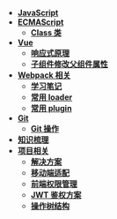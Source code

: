 <!--
 * @Author: 刘晨曦
 * @Date: 2021-02-07 10:06:45
 * @LastEditTime: 2021-04-19 14:24:05
 * @LastEditors: Please set LastEditors
 * @Description: In User Settings Edit
 * @FilePath: \docsify-blog-master\docs\_siderbar.md
-->

- [**JavaScript**](javascript/instruction)
- [**ECMAScript**](ECMAScript/index)
  - [**Class 类**](ECMAScript/class)
- [**Vue**](vue/index)
  - [**响应式原理**](vue/reactivity)
  - [**子组件修改父组件属性**](vue/component-communication)
- [**Webpack 相关**](webpack/index)
  - [**学习笔记**](webpack/learning-notes)
  - [**常用 loader**](webpack/loader)
  - [**常用 plugin**](webpack/plugin)
- [**Git**](git/index)
  - [**Git 操作**](git/instruction)
- [**知识梳理**](vue/document)
- [**项目相关**](project/index)
  - [**解决方案**](project/solution)
  - [**移动端适配**](project/mobile-adaptation)
  - [**前端权限管理**](project/access-control)
  - [**JWT 鉴权方案**](project/json-web-token)
  - [**操作树结构**](project/tree)
